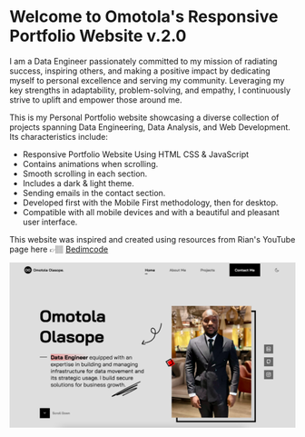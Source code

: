 # Welcome to Omotola's Responsive Portfolio Website v.2.0

I am a Data Engineer passionately committed to my mission of radiating success, inspiring others, and making a positive impact by dedicating myself to personal excellence and serving my community. Leveraging my key strengths in adaptability, problem-solving, and empathy, I continuously strive to uplift and empower those around me.

This is my Personal Portfolio website showcasing a diverse collection of projects spanning Data Engineering, Data Analysis, and Web Development. Its characteristics include:

- Responsive Portfolio Website Using HTML CSS & JavaScript
- Contains animations when scrolling.
- Smooth scrolling in each section.
- Includes a dark & light theme.
- Sending emails in the contact section.
- Developed first with the Mobile First methodology, then for desktop.
- Compatible with all mobile devices and with a beautiful and pleasant user interface.

This website was inspired and created using resources from Rian's YouTube page here 👉🏽 [Bedimcode](https://www.youtube.com/@Bedimcode)

![website preview](<assets/img/Screenshot 2024-01-16 at 03.52.28.png>)

